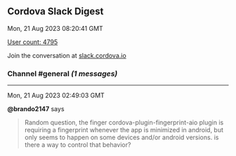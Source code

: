 ## Cordova Slack Digest
Mon, 21 Aug 2023 08:20:41 GMT

[User count: 4795](https://cordova.slack.com/)


Join the conversation at [slack.cordova.io](http://slack.cordova.io/)

### __Channel #general__ _(1 messages)_
---

Mon, 21 Aug 2023 02:49:03 GMT

__@brando2147__ says 
> Random question, the finger cordova-plugin-fingerprint-aio plugin is requiring a fingerprint whenever the app is minimized in android, but only seems to happen on some devices and/or android versions. is there a way to control that behavior?
> 

